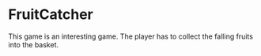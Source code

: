 # FruitCatcher
This game is an interesting game. The player has to collect the falling fruits into the basket.
